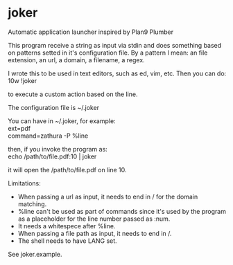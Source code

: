 # joker
Automatic application launcher inspired by Plan9 Plumber

This program receive a string as input via stdin and does something based on patterns setted in it's configuration file.
By a pattern I mean: an file extension, an url, a domain, a filename, a regex.


I wrote this to be used in text editors, such as ed, vim, etc.  Then you can do:<br />
10w !joker

to execute a custom action based on the line.


The configuration file is ~/.joker


You can have in ~/.joker, for example:<br />
ext=pdf<br />
command=zathura -P %line

then, if you invoke the program as:<br />
echo /path/to/file.pdf:10 | joker

it will open the /path/to/file.pdf on line 10.


Limitations:
* When passing a url as input, it needs to end in / for the domain matching.
* %line can't be used as part of commands since it's used by the program as a placeholder for the line number passed as :num.
* It needs a whitespece after %line.
* When passing a file path as input, it needs to end in /.
* The shell needs to have LANG set.


See joker.example.
